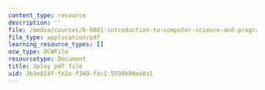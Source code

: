 ```yaml
---
content_type: resource
description: ''
file: /media/courses/6-0001-introduction-to-computer-science-and-programming-in-python-fall-2016/3b3e814ffe2ef349fac15598b99ee8a1_F-_PKUUM-qY.pdf
file_type: application/pdf
learning_resource_types: []
ocw_type: OCWFile
resourcetype: Document
title: 3play pdf file
uid: 3b3e814f-fe2e-f349-fac1-5598b99ee8a1
---
```

